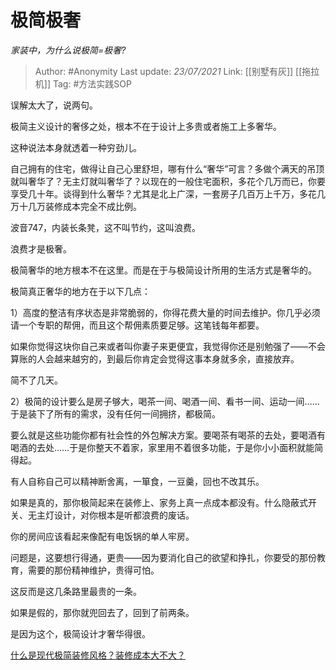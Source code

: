 # 极简极奢
*家装中，为什么说极简=极奢?*

> Author: #Anonymity
> Last update: *23/07/2021*
> Link: [[别墅有灰]] [[拖拉机]]
> Tag: #方法实践SOP

误解太大了，说两句。

极简主义设计的奢侈之处，根本不在于设计上多贵或者施工上多奢华。

这种说法本身就透着一种穷劲儿。

自己拥有的住宅，做得让自己心里舒坦，哪有什么“奢华”可言？多做个满天的吊顶就叫奢华了？无主灯就叫奢华了？以现在的一般住宅面积，多花个几万而已，你要享受几十年。谈得到什么奢华？尤其是北上广深，一套房子几百万上千万，多花几万十几万装修成本完全不成比例。

波音747，内装长条凳，这不叫节约，这叫浪费。

浪费才是极奢。

极简奢华的地方根本不在这里。而是在于与极简设计所用的生活方式是奢华的。

极简真正奢华的地方在于以下几点：

1）高度的整洁有序状态是非常脆弱的，你得花费大量的时间去维护。你几乎必须请一个专职的帮佣，而且这个帮佣素质要足够。这笔钱每年都要。

如果你觉得这块你自己来或者叫你妻子来更便宜，我觉得你还是别勉强了——不会算账的人会越来越穷的，到最后你肯定会觉得这事本身就多余，直接放弃。

简不了几天。

2）极简的设计要么是房子够大，喝茶一间、喝酒一间、看书一间、运动一间……于是装下了所有的需求，没有任何一间拥挤，都极简。

要么就是这些功能你都有社会性的外包解决方案。要喝茶有喝茶的去处，要喝酒有喝酒的去处……于是你整天不着家，家里用不着很多功能，于是你小小面积就能简得起。

有人自称自己可以精神断舍离，一箪食，一豆羹，回也不改其乐。

如果是真的，那你极简起来在装修上、家务上真一点成本都没有。什么隐蔽式开关、无主灯设计，对你根本是听都浪费的废话。

你的房间应该看起来像配有电饭锅的单人牢房。

问题是，这要想行得通，更贵——因为要消化自己的欲望和挣扎，你要受的那份教育，需要的那份精神维护，贵得可怕。

这反而是这几条路里最贵的一条。

如果是假的，那你就兜回去了，回到了前两条。

是因为这个，极简设计才奢华得很。

[什么是现代极简装修风格？装修成本大不大？](https://www.zhihu.com/question/30112070/answer/585449585)
